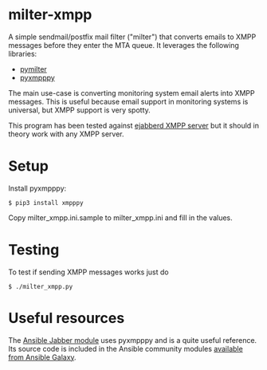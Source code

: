 # milter-xmpp

A simple sendmail/postfix mail filter ("milter") that converts emails to XMPP
messages before they enter the MTA queue. It leverages the following libraries:

* [pymilter](https://www.pymilter.org/)
* [pyxmpppy](http://xmpppy.sourceforge.net/)

The main use-case is converting monitoring system email alerts into XMPP
messages. This is useful because email support in monitoring systems is
universal, but XMPP support is very spotty.

This program has been tested against [ejabberd XMPP server](https://www.ejabberd.im)
but it should in theory work with any XMPP server.

# Setup

Install pyxmpppy:

    $ pip3 install xmpppy

Copy milter_xmpp.ini.sample to milter_xmpp.ini and fill in the values.

# Testing

To test if sending XMPP messages works just do

    $ ./milter_xmpp.py

# Useful resources

The
[Ansible Jabber module](https://docs.ansible.com/ansible/latest/modules/jabber_module.html)
uses pyxmpppy and is a quite useful reference. Its source code is included in
the Ansible community modules
[available from Ansible Galaxy](https://galaxy.ansible.com/community/general).

